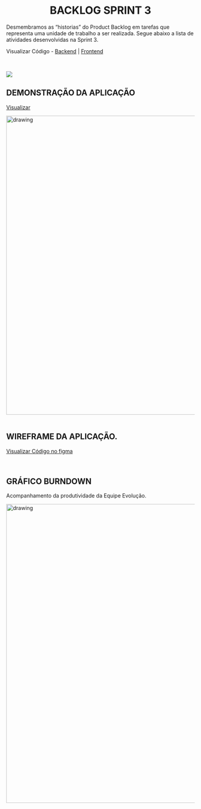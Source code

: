 <h1 align = "center">  BACKLOG SPRINT 3 </h1>

Desmembramos as “historias” do Product Backlog em tarefas que representa uma unidade de trabalho a ser realizada.
Segue abaixo a lista de atividades desenvolvidas na Sprint 3.

Visualizar Código - <a href='https://github.com/MatheusCoxxxta/API-Data-Load'>Backend</a> | <a href='https://github.com/MatheusCoxxxta/DashW-Frontend'>Frontend</a>

   <br/>

![](https://i.imgur.com/AceA3FS.png)

## DEMONSTRAÇÃO DA APLICAÇÃO

<a href='https://www.youtube.com/watch?v=Vemh1qXL_i8'>Visualizar</a>

<img src="https://raw.githubusercontent.com/ferreirarita/APRENDIZAGEM-POR-PROJETOS-INTEGRADOS-2021/main/Refer%C3%AAncias/Assets/dashw.png"   alt="drawing" width=800>

<br />
<br />

## WIREFRAME DA APLICAÇÃO.

<a target="_blank" href='https://www.figma.com/proto/G5w97oD5RsC9l6Ndg5hXot/Evolution?node-id=400%3A20&scaling=scale-down&page-id=0%3A1'>Visualizar Código no figma</a>

<br />

## GRÁFICO BURNDOWN

Acompanhamento da produtividade da Equipe Evolução.

<img src="https://i.imgur.com/qtsjsVU.png"   alt="drawing" width=800>
